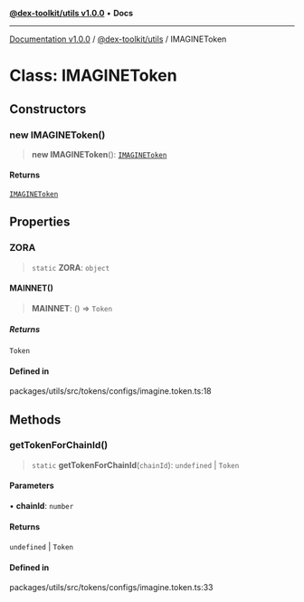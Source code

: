 [**@dex-toolkit/utils v1.0.0**](../README.md) • **Docs**

***

[Documentation v1.0.0](../../../packages.md) / [@dex-toolkit/utils](../README.md) / IMAGINEToken

# Class: IMAGINEToken

## Constructors

### new IMAGINEToken()

> **new IMAGINEToken**(): [`IMAGINEToken`](IMAGINEToken.md)

#### Returns

[`IMAGINEToken`](IMAGINEToken.md)

## Properties

### ZORA

> `static` **ZORA**: `object`

#### MAINNET()

> **MAINNET**: () => `Token`

##### Returns

`Token`

#### Defined in

packages/utils/src/tokens/configs/imagine.token.ts:18

## Methods

### getTokenForChainId()

> `static` **getTokenForChainId**(`chainId`): `undefined` \| `Token`

#### Parameters

• **chainId**: `number`

#### Returns

`undefined` \| `Token`

#### Defined in

packages/utils/src/tokens/configs/imagine.token.ts:33

